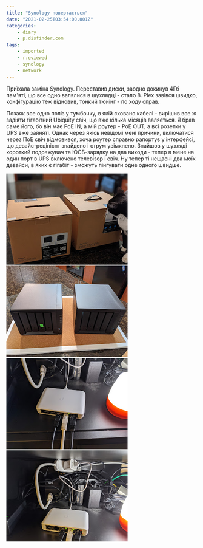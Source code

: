 ```yaml
---
title: "Synology повертається"
date: "2021-02-25T03:54:00.001Z"
categories:
    - diary
    - p.disfinder.com
tags:
    - imported
    - r:eviewed
    - synology
    - network
---
```


Приїхала заміна Synology. Переставив диски, заодно докинув 4Гб пам'яті, що все одно валялися в шухлядці - стало 8. Plex завівся швидко, конфігурацію теж відновив, тонкий тюнінг - по ходу справ.
<!--more-->

Позаяк все одно поліз у тумбочку, в якій сховано кабелі - вирішив все ж задіяти гігабітний Ubiquity свіч, що вже кілька місяців валяється. Я брав саме його, бо він має PoE IN, а мій роутер - PoE OUT, а всі розетки у UPS вже зайняті. Однак через якісь невідомі мені причини, включатися через ПоЕ свіч відмовився, хоча роутер справно рапортує у інтерфейсі, що девайс-реціпієнт знайдено і струм увімкнено. Знайшов у шухляді короткий подовжувач та ЮСБ-зарядку на два виходи - тепер в мене на один порт в UPS включено телевізор і свіч. Ну тепер ті нещасні два моїх девайси, в яких є гігабіт - зможуть пінгувати одне одного швидше.

[![synology and cat](thumb_00.jpg)](img00.jpg)  
[![two synology](thumb_01.jpg)](img01.jpg)  
[![switch](thumb_02.jpg)](img02.jpg)  
[![switch](thumb_03.jpg)](img03.jpg)  
